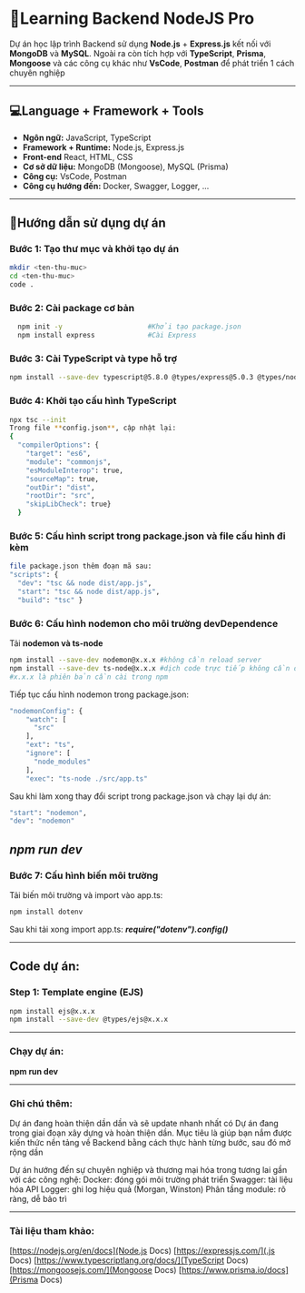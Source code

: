 # 🧠Learning Backend NodeJS Pro

Dự án học lập trình Backend sử dụng **Node.js** + **Express.js** kết nối với **MongoDB** và **MySQL**. Ngoài ra còn tích hợp với **TypeScript**, **Prisma**, **Mongoose** và các công cụ khác như **VsCode**, **Postman** để phát triển 1 cách chuyên nghiệp

---

## 💻Language + Framework + Tools

- **Ngôn ngữ:** JavaScript, TypeScript
- **Framework + Runtime:** Node.js, Express.js
- **Front-end** React, HTML, CSS
- **Cơ sở dữ liệu:** MongoDB (Mongoose), MySQL (Prisma)
- **Công cụ:** VsCode, Postman
- **Công cụ hướng đến:** Docker, Swagger, Logger, ...

---

## 🚀Hướng dẫn sử dụng dự án

### Bước 1: Tạo thư mục và khởi tạo dự án

```bash
mkdir <ten-thu-muc>
cd <ten-thu-muc>
code .
```

### Bước 2: Cài package cơ bản

```bash
  npm init -y                     #Khởi tạo package.json
  npm install express             #Cài Express
```

### Bước 3: Cài TypeScript và type hỗ trợ

```bash
npm install --save-dev typescript@5.8.0 @types/express@5.0.3 @types/node@24.0.13
```

### Bước 4: Khởi tạo cấu hình TypeScript

```bash
npx tsc --init
Trong file **config.json**, cập nhật lại:
{
  "compilerOptions": {
    "target": "es6",
    "module": "commonjs",
    "esModuleInterop": true,
    "sourceMap": true,
    "outDir": "dist",
    "rootDir": "src",
    "skipLibCheck": true}
  }
```

### Bước 5: Cấu hình script trong package.json và file cấu hình đi kèm

```bash
file package.json thêm đoạn mã sau:
"scripts": {
  "dev": "tsc && node dist/app.js",
  "start": "tsc && node dist/app.js",
  "build": "tsc" }

```

### Bước 6: Cấu hình nodemon cho môi trường devDependence

Tải **nodemon và ts-node**

```bash
npm install --save-dev nodemon@x.x.x #không cần reload server
npm install --save-dev ts-node@x.x.x #dịch code trực tiếp không cần direction dist
#x.x.x là phiên bản cần cài trong npm
```

Tiếp tục cấu hình nodemon trong package.json:

```bash
"nodemonConfig": {
    "watch": [
      "src"
    ],
    "ext": "ts",
    "ignore": [
      "node_modules"
    ],
    "exec": "ts-node ./src/app.ts"
```

Sau khi làm xong thay đổi script trong package.json và chạy lại dự án:

```bash
"start": "nodemon",
"dev": "nodemon"
```

## **_npm run dev_**

### Bước 7: Cấu hình biến môi trường

Tải biến môi trường và import vào app.ts:

```bash
npm install dotenv
```

Sau khi tải xong import app.ts: **_require("dotenv").config()_**

---

## Code dự án:

### Step 1: Template engine (EJS)

```bash
npm install ejs@x.x.x
npm install --save-dev @types/ejs@x.x.x
```

---

### Chạy dự án:

**npm run dev**

---

### Ghi chú thêm:

Dự án đang hoàn thiện dần dần và sẽ update nhanh nhất có Dự án đang trong giai đoạn xây dựng và hoàn thiện dần. Mục tiêu là giúp bạn nắm được kiến thức nền tảng về Backend bằng cách thực hành từng bước, sau đó mở rộng dần

Dự án hướng đến sự chuyên nghiệp và thương mại hóa trong tương lai gần với các công nghệ:
Docker: đóng gói môi trường phát triển
Swagger: tài liệu hóa API
Logger: ghi log hiệu quả (Morgan, Winston)
Phân tầng module: rõ ràng, dễ bảo trì

---

### Tài liệu tham khảo:

[https://nodejs.org/en/docs](Node.js Docs)
[https://expressjs.com/](.js Docs)
[https://www.typescriptlang.org/docs/](TypeScript Docs)
[https://mongoosejs.com/](Mongoose Docs)
[https://www.prisma.io/docs](Prisma Docs)
